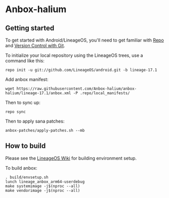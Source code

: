 Anbox-halium
===========

Getting started
---------------

To get started with Android/LineageOS, you'll need to get
familiar with [Repo](https://source.android.com/source/using-repo.html) and [Version Control with Git](https://source.android.com/source/version-control.html).

To initialize your local repository using the LineageOS trees, use a command like this:
```
repo init -u git://github.com/LineageOS/android.git -b lineage-17.1
```
Add anbox manifest:
```
wget https://raw.githubusercontent.com/Anbox-halium/anbox-halium/lineage-17.1/anbox.xml -P .repo/local_manifests/
```
Then to sync up:
```
repo sync
```
Then to apply sana patches:
```
anbox-patches/apply-patches.sh --mb
```

How to build
---------------
Please see the [LineageOS Wiki](https://wiki.lineageos.org/) for building environment setup.

To build anbox:
```
. build/envsetup.sh
lunch lineage_anbox_arm64-userdebug
make systemimage -j$(nproc --all)
make vendorimage -j$(nproc --all)
```
